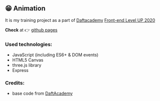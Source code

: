 ## :grin: Animation

It is my training project as a part of [Daftacademy](https://daftacademy.pl/) [Front-end Level UP 2020](https://github.com/daftcode/daftacademy-frontend_levelup-spring2020)

**Check** at :point_right: [github pages](https://freefrogs.github.io/Animation/)

### Used technologies:
* JavaScript (including ES6+ & DOM events)
* HTML5 Canvas
* three.js library
* Express

### Credits:
* base code from [DaftAcademy](https://daftacademy.pl/)